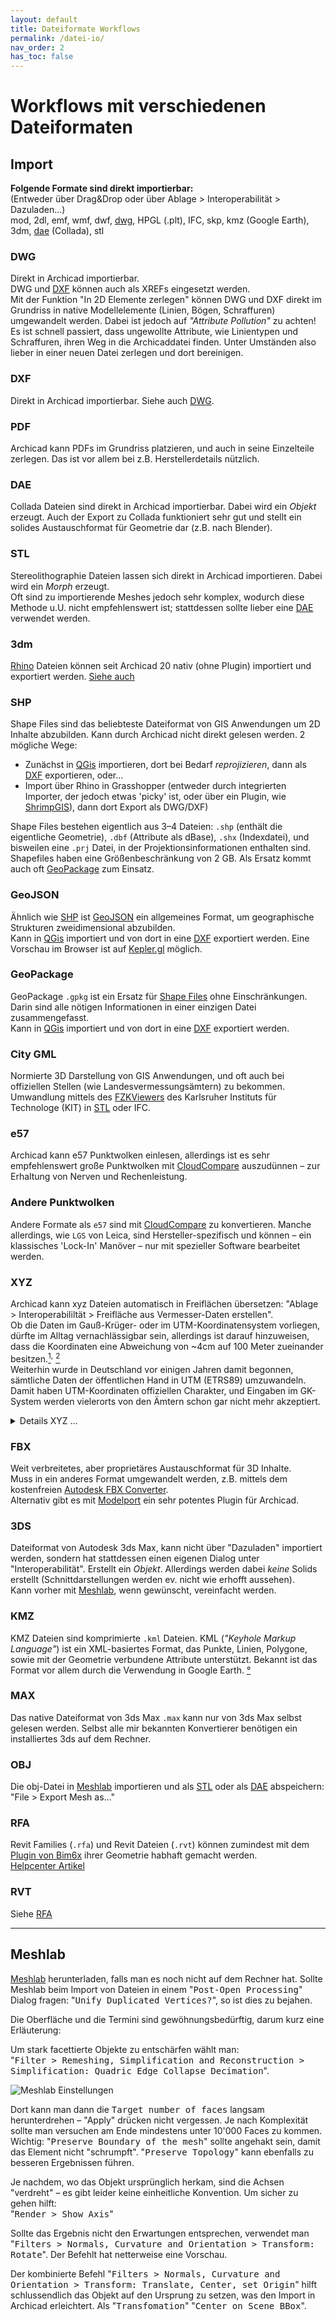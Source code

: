 ```yaml
---
layout: default
title: Dateiformate Workflows
permalink: /datei-io/
nav_order: 2
has_toc: false
---
```

# Workflows mit verschiedenen Dateiformaten

## Import

**Folgende Formate sind direkt importierbar:**  
(Entweder über Drag&Drop oder über Ablage > Interoperabilität > Dazuladen…)  
mod, 2dl, emf, wmf, dwf, [dwg](#dwg), HPGL (.plt), IFC, skp, kmz (Google Earth), 3dm, [dae](#dae) (Collada), stl

### DWG
Direkt in Archicad importierbar.  
DWG und [DXF](#dxf) können auch als XREFs eingesetzt werden.  
Mit der Funktion "In 2D Elemente zerlegen" können DWG und DXF direkt im Grundriss in native Modellelemente (Linien, Bögen, Schraffuren) umgewandelt werden. Dabei ist jedoch auf _"Attribute Pollution"_ zu achten! Es ist schnell passiert, dass ungewollte Attribute, wie Linientypen und Schraffuren, ihren Weg in die Archicaddatei finden. Unter Umständen also lieber in einer neuen Datei zerlegen und dort bereinigen.

### DXF
Direkt in Archicad importierbar. Siehe auch [DWG](#dwg).

### PDF
Archicad kann PDFs im Grundriss platzieren, und auch in seine Einzelteile zerlegen. Das ist vor allem bei z.B. Herstellerdetails nützlich.

### DAE
Collada Dateien sind direkt in Archicad importierbar. Dabei wird ein _Objekt_ erzeugt.
Auch der Export zu Collada funktioniert sehr gut und stellt ein solides Austauschformat für Geometrie dar (z.B. nach Blender).

### STL
Stereolithographie Dateien lassen sich direkt in Archicad importieren. Dabei wird ein _Morph_ erzeugt.  
Oft sind zu importierende Meshes jedoch sehr komplex, wodurch diese Methode u.U. nicht empfehlenswert ist; stattdessen sollte lieber eine [DAE](#dae) verwendet werden.

### 3dm
[Rhino](https://rhino3d.com/) Dateien können seit Archicad 20 nativ (ohne Plugin) importiert und exportiert werden.
[Siehe auch](https://helpcenter.graphisoft.com/knowledgebase/44321/)

### SHP
Shape Files sind das beliebteste Dateiformat von GIS Anwendungen um 2D Inhalte abzubilden. Kann durch Archicad nicht direkt gelesen werden. 2 mögliche Wege:
- Zunächst in [QGis](https://qgis.org/) importieren, dort bei Bedarf _reprojizieren_, dann als [DXF](#dxf) exportieren, oder...
- Import über Rhino in Grasshopper (entweder durch integrierten Importer, der jedoch etwas 'picky' ist, oder über ein Plugin, wie [ShrimpGIS](https://github.com/AntonelloDN/ShrimpGIS)), dann dort Export als DWG/DXF)  

Shape Files bestehen eigentlich aus 3–4 Dateien: `.shp` (enthält die eigentliche Geometrie), `.dbf` (Attribute als dBase), `.shx` (Indexdatei), und bisweilen eine `.prj` Datei, in der Projektionsinformationen enthalten sind.
Shapefiles haben eine Größenbeschränkung von 2 GB. Als Ersatz kommt auch oft [GeoPackage](#geopackage) zum Einsatz.

### GeoJSON
Ähnlich wie [SHP](#shp) ist [GeoJSON](https://geojson.org/) ein allgemeines Format, um geographische Strukturen zweidimensional abzubilden.  
Kann in [QGis](https://qgis.org/) importiert und von dort in eine [DXF](#dxf) exportiert werden. Eine Vorschau im Browser ist auf [Kepler.gl](https://kepler.gl/demo) möglich.

### GeoPackage
GeoPackage `.gpkg` ist ein Ersatz für [Shape Files](#shp) ohne Einschränkungen. Darin sind alle nötigen Informationen in einer einzigen Datei zusammengefasst.  
Kann in [QGis](https://qgis.org/) importiert und von dort in eine [DXF](#dxf) exportiert werden.

### City GML
Normierte 3D Darstellung von GIS Anwendungen, und oft auch bei offiziellen Stellen (wie Landesvermessungsämtern) zu bekommen.  
Umwandlung mittels des [FZKViewers](https://www.iai.kit.edu/1302.php) des Karlsruher Instituts für Technologe (KIT) in [STL](#stl) oder IFC.

### e57
Archicad kann e57 Punktwolken einlesen, allerdings ist es sehr empfehlenswert große Punktwolken mit [CloudCompare](https://www.danielgm.net/cc/) auszudünnen – zur Erhaltung von Nerven und Rechenleistung.

### Andere Punktwolken
Andere Formate als `e57` sind mit [CloudCompare](https://www.danielgm.net/cc/) zu konvertieren. Manche allerdings, wie `LGS` von Leica, sind Hersteller-spezifisch und können – ein klassisches 'Lock-In' Manöver – nur mit spezieller Software bearbeitet werden.

### XYZ
Archicad kann xyz Dateien automatisch in Freiflächen übersetzen: "Ablage > Interoperabililtät > Freifläche aus Vermesser-Daten erstellen".  
Ob die Daten im Gauß-Krüger- oder im UTM-Koordinatensystem vorliegen, dürfte im Alltag vernachlässigbar sein, allerdings ist darauf hinzuweisen, dass die Koordinaten eine Abweichung von ~4cm auf 100 Meter zueinander besitzen.[<sup>1</sup>](https://www.lgln.niedersachsen.de/startseite/online_angebote_amp_services/hilfe_amp_support/frequently_asked_questions_faq/was-unterscheidet-die-gau-krueger-abbildung-von-der-utm-abbildung-51596.html)<sup>,</sup> [<sup>2</sup>](https://www.kreis-paderborn.de/kreis_paderborn/buergerservice/lebenslagen/dienstleistungen/62-utm-koordinaten.php)  
Weiterhin wurde in Deutschland vor einigen Jahren damit begonnen, sämtliche Daten der öffentlichen Hand in UTM (ETRS89) umzuwandeln. Damit haben UTM-Koordinaten offiziellen Charakter, und Eingaben im GK-System werden vielerorts von den Ämtern schon gar nicht mehr akzeptiert.

<details markdown="1">
<summary>Details XYZ …</summary>

Die Datei muss aus drei Spalten bestehen, und es dürfen nur numerische Eingaben vorkommen. Sollte Text gefunden werden, wird die Zeile automatisch als Kommentar gewertet und übersprungen. Es darf am Anfang eine numerische ID vorangestellt sein (ergibt dann 1+3 Spalten). Zwischen den einzelnen Spalten ist ein Seperator einzusetzen, dessen konsistente Verwendung essentiell ist. Der Seperator ist wahlweise ein Leerzeichen, ein Tabulator oder ein Semikolon. Kommata und Punkte werden auch akzeptiert, man sollte aber darauf verzichten diese zu verwenden, da es zu leicht mit dem Dezimaltrenner verwechselt werden kann. Werden diese Regeln nicht eingehalten, so quittiert Archicad das mit einer Fehlermeldung.

</details>

### FBX
Weit verbreitetes, aber proprietäres Austauschformat für 3D Inhalte.  
Muss in ein anderes Format umgewandelt werden, z.B. mittels dem kostenfreien [Autodesk FBX Converter](https://www.autodesk.com/developer-network/platform-technologies/fbx-converter-archives).  
Alternativ gibt es mit [Modelport](https://archvista.com/modelport/) ein sehr potentes Plugin für Archicad.

### 3DS
Dateiformat von Autodesk 3ds Max, kann nicht über "Dazuladen" importiert werden, sondern hat stattdessen einen eigenen Dialog unter "Interoperabilität".
Erstellt ein _Objekt_. Allerdings werden dabei _keine_ Solids erstellt (Schnittdarstellungen werden ev. nicht wie erhofft aussehen).  
Kann vorher mit [Meshlab](#meshlab), wenn gewünscht, vereinfacht werden.

### KMZ
KMZ Dateien sind komprimierte `.kml` Dateien. KML (_"Keyhole Markup Language"_) ist ein XML-basiertes Format, das Punkte, Linien, Polygone, sowie mit der Geometrie verbundene Attribute unterstützt. Bekannt ist das Format vor allem durch die Verwendung in Google Earth. [°](http://justsolve.archiveteam.org/wiki/KML)

### MAX
Das native Dateiformat von 3ds Max `.max` kann nur von 3ds Max selbst gelesen werden. Selbst alle mir bekannten Konvertierer benötigen ein installiertes 3ds auf dem Rechner.

### OBJ
Die obj-Datei in [Meshlab](#meshlab) importieren und als [STL](#stl) oder als [DAE](#dae) abspeichern: "File > Export Mesh as…"

### RFA
Revit Families (`.rfa`) und Revit Dateien (`.rvt`) können zumindest mit dem [Plugin von Bim6x](https://bim6x.com/store) ihrer Geometrie habhaft gemacht werden.  
[Helpcenter Artikel](https://helpcenter.graphisoft.com/knowledgebase/85861/)

### RVT
Siehe [RFA](#rfa)

---

## Meshlab
[Meshlab](http://www.meshlab.net/) herunterladen, falls man es noch nicht auf dem Rechner hat.
Sollte Meshlab beim Import von Dateien in einem "<samp>Post-Open Processing</samp>" Dialog fragen: "<samp>Unify Duplicated Vertices?</samp>", so ist dies zu bejahen.

Die Oberfläche und die Termini sind gewöhnungsbedürftig, darum kurz eine Erläuterung:

Um stark facettierte Objekte zu entschärfen wählt man:  
"<samp>Filter > Remeshing, Simplification and Reconstruction > Simplification: Quadric Edge Collapse Decimation</samp>".

![Meshlab Einstellungen](../img/meshlab-simplification-settings.png)

Dort kann man dann die <samp>Target number of faces</samp> langsam herunterdrehen – "Apply" drücken nicht vergessen. Je nach Komplexität sollte man versuchen am Ende mindestens unter 10'000 Faces zu kommen. Wichtig: "<samp>Preserve Boundary of the mesh</samp>" sollte angehakt sein, damit das Element nicht "schrumpft". "<samp>Preserve Topology</samp>" kann ebenfalls zu besseren Ergebnissen führen.

Je nachdem, wo das Objekt ursprünglich herkam, sind die Achsen "verdreht" – es gibt leider keine einheitliche Konvention. Um sicher zu gehen hilft:  
"<samp>Render > Show Axis</samp>"

Sollte das Ergebnis nicht den Erwartungen entsprechen, verwendet man
"<samp>Filters > Normals, Curvature and Orientation > Transform: Rotate</samp>". Der Befehlt hat netterweise eine Vorschau.

Der kombinierte Befehl "<samp>Filters > Normals, Curvature and Orientation > Transform: Translate, Center, set Origin</samp>" hilft schlussendlich das Objekt auf den Ursprung zu setzen, was den Import in Archicad erleichtert. Als "<samp>Transfomation</samp>" "<samp>Center on Scene BBox</samp>".

